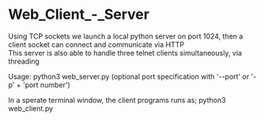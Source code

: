 # Web_Client_-_Server
Using TCP sockets we launch a local python server on port 1024, then a client socket can connect and communicate via HTTP                         
This server is also able to handle three telnet clients simultaneously, via threading

Usage:
python3 web_server.py (optional port specification with '--port' or '-p' + 'port number')

In a sperate terminal window, the client programs runs as;
python3 web_client.py

